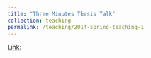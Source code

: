 ```yaml
---
title: "Three Minutes Thesis Talk"  
collection: teaching 
permalink: /teaching/2014-spring-teaching-1  
--- 
```

[Link:](https://mediasite.mms.rpi.edu/Mediasite5/Play/acbcaa7d77284c8789d17108813df2f)

